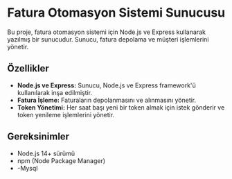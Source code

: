# Fatura Otomasyon Sistemi Sunucusu
Bu proje, fatura otomasyon sistemi için Node.js ve Express kullanarak yazılmış bir sunucudur. Sunucu, fatura depolama ve müşteri işlemlerini yönetir.

## Özellikler
- **Node.js ve Express:** Sunucu, Node.js ve Express framework'ü kullanılarak inşa edilmiştir.
- **Fatura İşleme:** Faturaların depolanmasını ve alınmasını yönetir.
- **Token Yönetimi:** Her saat başı yeni bir token almak için istek gönderir ve token yenileme işlemlerini yönetir.

## Gereksinimler
- Node.js 14+ sürümü
- npm (Node Package Manager)
- -Mysql
